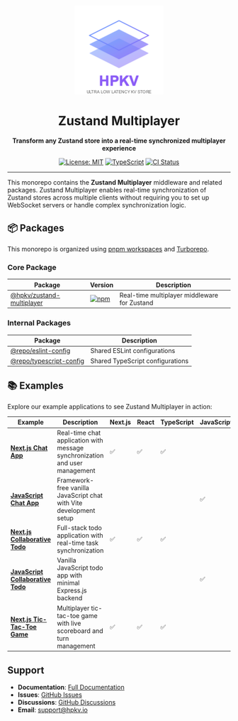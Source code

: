 <div align="center">
  <img src="assets/images/logo.png" alt="Zustand Multiplayer Logo" width="200" />
  
  <h1>Zustand Multiplayer</h1>
  
  <p>
    <strong>Transform any Zustand store into a real-time synchronized multiplayer experience</strong>
  </p>

  <p>
    <a href="https://github.com/hpkv-io/zustand-multiplayer/blob/main/LICENSE"><img src="https://img.shields.io/badge/License-MIT-yellow.svg" alt="License: MIT" /></a>
    <a href="https://www.typescriptlang.org/"><img src="https://img.shields.io/badge/TypeScript-Ready-blue.svg" alt="TypeScript" /></a>
    <a href="https://github.com/hpkv-io/zustand-multiplayer/actions"><img src="https://github.com/hpkv-io/zustand-multiplayer/actions/workflows/ci.yml/badge.svg" alt="CI Status" /></a>
  </p>

</div>

---

This monorepo contains the **Zustand Multiplayer** middleware and related packages. Zustand Multiplayer enables real-time synchronization of Zustand stores across multiple clients without requiring you to set up WebSocket servers or handle complex synchronization logic.

## 📦 Packages

This monorepo is organized using [pnpm workspaces](https://pnpm.io/workspaces) and [Turborepo](https://turbo.build/repo).

### Core Package

| Package | Version | Description |
|---------|---------|-------------|
| [@hpkv/zustand-multiplayer](packages/zustand-multiplayer) | [![npm](https://img.shields.io/npm/v/@hpkv/zustand-multiplayer.svg)](https://www.npmjs.com/package/@hpkv/zustand-multiplayer) | Real-time multiplayer middleware for Zustand |

### Internal Packages

| Package | Description |
|---------|-------------|
| [@repo/eslint-config](packages/eslint-config) | Shared ESLint configurations |
| [@repo/typescript-config](packages/typescript-config) | Shared TypeScript configurations |

## 📚 Examples

Explore our example applications to see Zustand Multiplayer in action:

| Example | Description | Next.js | React | TypeScript | JavaScript | Vite | Express |
|---------|-------------|---------|-------|------------|------------|------|---------|
| **[Next.js Chat App](examples/nextjs-chat)** | Real-time chat application with message synchronization and user management | ✅ | ✅ | ✅ | | | |
| **[JavaScript Chat App](examples/javascript-chat)** | Framework-free vanilla JavaScript chat with Vite development setup | | | | ✅ | ✅ | ✅ |
| **[Next.js Collaborative Todo](examples/nextjs-collaborative-todo)** | Full-stack todo application with real-time task synchronization | ✅ | ✅ | ✅ | | | |
| **[JavaScript Collaborative Todo](examples/javascript-collaborative-todo)** | Vanilla JavaScript todo app with minimal Express.js backend | | | | ✅ | | ✅ |
| **[Next.js Tic-Tac-Toe Game](examples/nextjs-tic-tac-toe)** | Multiplayer tic-tac-toe game with live scoreboard and turn management | ✅ | ✅ | ✅ | | | |


## Support

- **Documentation**: [Full Documentation](packages/zustand-multiplayer#readme)
- **Issues**: [GitHub Issues](https://github.com/hpkv-io/zustand-multiplayer/issues)
- **Discussions**: [GitHub Discussions](https://github.com/hpkv-io/zustand-multiplayer/discussions)
- **Email**: support@hpkv.io
